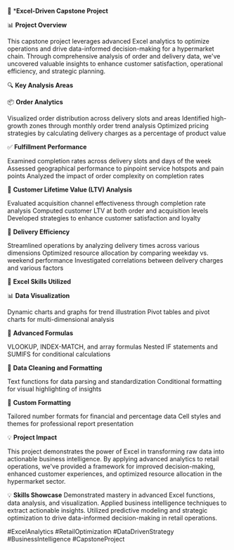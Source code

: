 🛒 ***Excel-Driven Capstone Project**

📊 **Project Overview**

This capstone project leverages advanced Excel analytics to optimize operations and drive data-informed decision-making for a hypermarket chain. Through comprehensive analysis of order and delivery data, we've uncovered valuable insights to enhance customer satisfaction, operational efficiency, and strategic planning.


🔍 **Key Analysis Areas**

📦 **Order Analytics**

Visualized order distribution across delivery slots and areas
Identified high-growth zones through monthly order trend analysis
Optimized pricing strategies by calculating delivery charges as a percentage of product value

✅ **Fulfillment Performance**

Examined completion rates across delivery slots and days of the week
Assessed geographical performance to pinpoint service hotspots and pain points
Analyzed the impact of order complexity on completion rates

👥 **Customer Lifetime Value (LTV) Analysis**

Evaluated acquisition channel effectiveness through completion rate analysis
Computed customer LTV at both order and acquisition levels
Developed strategies to enhance customer satisfaction and loyalty

🚚 **Delivery Efficiency**

Streamlined operations by analyzing delivery times across various dimensions
Optimized resource allocation by comparing weekday vs. weekend performance
Investigated correlations between delivery charges and various factors

🧮 **Excel Skills Utilized**

📊 **Data Visualization**

Dynamic charts and graphs for trend illustration
Pivot tables and pivot charts for multi-dimensional analysis

📐 **Advanced Formulas**

VLOOKUP, INDEX-MATCH, and array formulas
Nested IF statements and SUMIFS for conditional calculations

🔢 **Data Cleaning and Formatting**

Text functions for data parsing and standardization
Conditional formatting for visual highlighting of insights

🎨 **Custom Formatting**

Tailored number formats for financial and percentage data
Cell styles and themes for professional report presentation


💡 **Project Impact**

This project demonstrates the power of Excel in transforming raw data into actionable business intelligence. By applying advanced analytics to retail operations, we've provided a framework for improved decision-making, enhanced customer experiences, and optimized resource allocation in the hypermarket sector.

💡 **Skills Showcase**
Demonstrated mastery in advanced Excel functions, data analysis, and visualization. Applied business intelligence techniques to extract actionable insights. Utilized predictive modeling and strategic optimization to drive data-informed decision-making in retail operations.


#ExcelAnalytics #RetailOptimization #DataDrivenStrategy #BusinessIntelligence #CapstoneProject

















